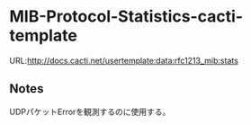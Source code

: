 # MIB-Protocol-Statistics-cacti-template
URL:http://docs.cacti.net/usertemplate:data:rfc1213_mib:stats

## Notes
UDPパケットErrorを観測するのに使用する。
